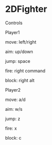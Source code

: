 # 2DFighter

Controls

Player1

move: left/right

aim: up/down

jump: space

fire: right command

block: right alt

Player2

move: a/d

aim: w/s

jump: z

fire: x

block: c
